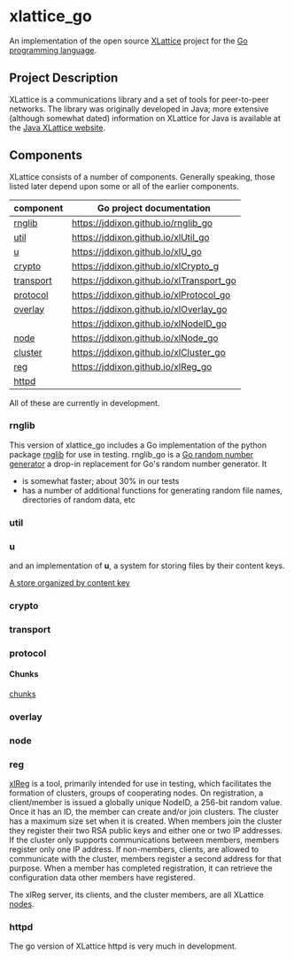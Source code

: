 <h1 class="libTop">xlattice_go</h1>

An implementation of the open source
[XLattice](http://xlattice.sourceforge.net)
project for the 
[Go programming language](http://golang.org).

## Project Description

XLattice is a communications library and a set of tools
for peer-to-peer networks.  The library was originally developed in Java;
more extensive (although somewhat
dated) information on XLattice for Java is available at the
[Java XLattice website](http://www.xlattice.org).

## Components

XLattice consists of a number of components.  Generally speaking, those
listed later depend upon some or all of the earlier components.

| component               | Go project documentation                   |  
|-------------------------|--------------------------------------------|
| [rnglib](#rnglib)       | <https://jddixon.github.io/rnglib_go>      |
| [util](#util)           | <https://jddixon.github.io/xlUtil_go>      |
| [u](#u)                 | <https://jddixon.github.io/xlU_go>         |
| [crypto](#crypto)       | <https://jddixon.github.io/xlCrypto_g>     |
| [transport](#transport) | <https://jddixon.github.io/xlTransport_go> |
| [protocol](#protocol)   | <https://jddixon.github.io/xlProtocol_go>  |
| [overlay](#overlay)     | <https://jddixon.github.io/xlOverlay_go>   |
|                         | <https://jddixon.github.io/xlNodeID_go>    |
| [node](#node)           | <https://jddixon.github.io/xlNode_go>      |
| [cluster](#cluster)     | <https://jddixon.github.io/xlCluster_go>   |
| [reg](#reg)             | <https://jddixon.github.io/xlReg_go>       |
| [httpd](#httpd)         |                                            |

All of these are currently in development.

### <a name="rnglib"></a>rnglib

This version of xlattice_go includes a Go implementation of 
the python package 
[rnglib](https://jddixon.github.io/rnglib)
for use in testing. rnglib_go is a [Go random number generator](rnglib.html)
a drop-in replacement for Go's random number generator.  It

+ is somewhat faster; about 30% in our tests
+ has a number of additional functions for generating random file names,
    directories of random data, etc

### <a name="util"></a>util

### <a name="u"></a>u

and an implementation of **u**, a system for
storing files by their content keys.

[A store organized by content key](u.html)

### <a name="crypto"></a>crypto

### <a name="transport"></a>transport

### <a name="protocol"></a>protocol

#### Chunks

[chunks](chunks.html)

### <a name="overlay"></a>overlay

### <a name="node"></a>node

### <a name="reg"></a>reg

[xlReg](xlReg.html) is a tool, primarily intended for use in testing,
which facilitates the formation of clusters, groups of cooperating nodes.
On registration, a
client/member is issued a globally unique NodeID, a 256-bit random value.
Once it has an ID, the member can create and/or join clusters.  The cluster has
a maximum size set when it is created.  When members join the cluster they
register their two RSA public keys and either one or two IP addresses.
If the cluster only supports communications between members, members
register only one IP address.  If non-members, clients, are allowed to
communicate with the cluster, members register a second address for
that purpose.  When a member has completed registration, it can retrieve
the configuration data other members have registered.

The xlReg server, its clients, and the cluster members, are all
XLattice [nodes](node.html).

### <a name="httpd"></a>httpd

The go version of XLattice httpd is very much in development.

